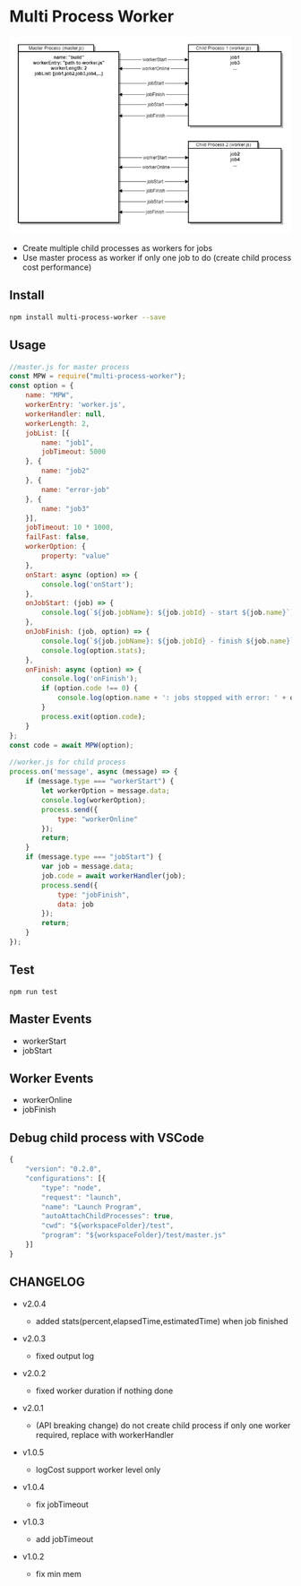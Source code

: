 
# Multi Process Worker
![multi-process-worker.png](test/multi-process-worker.png)

* Create multiple child processes as workers for jobs
* Use master process as worker if only one job to do (create child process cost performance)

## Install 
```sh
npm install multi-process-worker --save
```
## Usage
```js
//master.js for master process
const MPW = require("multi-process-worker");
const option = {
    name: "MPW",
    workerEntry: 'worker.js',
    workerHandler: null,
    workerLength: 2,
    jobList: [{
        name: "job1",
        jobTimeout: 5000
    }, {
        name: "job2"
    }, {
        name: "error-job"
    }, {
        name: "job3"
    }],
    jobTimeout: 10 * 1000,
    failFast: false,
    workerOption: {
        property: "value"
    },
    onStart: async (option) => {
        console.log('onStart');
    },
    onJobStart: (job) => {
        console.log(`${job.jobName}: ${job.jobId} - start ${job.name}`);
    },
    onJobFinish: (job, option) => {
        console.log(`${job.jobName}: ${job.jobId} - finish ${job.name}`, `cost ${job.duration.toLocaleString()}ms`);
        console.log(option.stats);
    },
    onFinish: async (option) => {
        console.log('onFinish');
        if (option.code !== 0) {
            console.log(option.name + ': jobs stopped with error: ' + option.code);
        }
        process.exit(option.code);
    }
};
const code = await MPW(option);
```

```js
//worker.js for child process
process.on('message', async (message) => {
    if (message.type === "workerStart") {
        let workerOption = message.data;
        console.log(workerOption);
        process.send({
            type: "workerOnline"
        });
        return;
    }
    if (message.type === "jobStart") {
        var job = message.data;
        job.code = await workerHandler(job);
        process.send({
            type: "jobFinish",
            data: job
        });
        return;
    }
});
```

## Test
```
npm run test
```

## Master Events 
* workerStart
* jobStart

## Worker Events
* workerOnline
* jobFinish

## Debug child process with VSCode
```js
{
    "version": "0.2.0",
    "configurations": [{
        "type": "node",
        "request": "launch",
        "name": "Launch Program",
        "autoAttachChildProcesses": true,
        "cwd": "${workspaceFolder}/test",
        "program": "${workspaceFolder}/test/master.js"
    }]
}
```

## CHANGELOG

+ v2.0.4
  - added stats(percent,elapsedTime,estimatedTime) when job finished

+ v2.0.3
  - fixed output log

+ v2.0.2
  - fixed worker duration if nothing done

+ v2.0.1
  - (API breaking change) do not create child process if only one worker required, replace with workerHandler

+ v1.0.5
  - logCost support worker level only

+ v1.0.4
  - fix jobTimeout

+ v1.0.3
  - add jobTimeout

+ v1.0.2
  - fix min mem